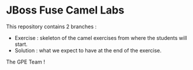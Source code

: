 # JBoss Fuse Camel Labs

This repository contains 2 branches :

* Exercise : skeleton of the camel exercises from where the students will start.
* Solution : what we expect to have at the end of the exercise.

The GPE Team !